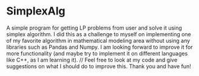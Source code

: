 # SimplexAlg
A simple program for getting LP problems from user and solve it using simplex algorithm. I did this as a challenge to myself on implementing one of my favorite algorithm in mathematical modeling area without using any libraries such as Pandas and Numpy. I am looking forward to improve it for more functionality (and maybe try to implement it on different languages like C++, as I am learning it). 
//
Feel free to look at my code and give suggestions on what I should do to improve this. Thank you and have fun!
